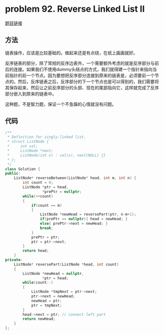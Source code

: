 # problem 92. Reverse Linked List II

[题目链接](https://leetcode.com/problems/reverse-linked-list-ii/)

## 方法

链表操作，应该是比较基础的。做起来还是有点绕，在纸上画画就好。

反序链表的部分，除了常规的反序边表外，一个需要额外考虑的就是反序部分与前后的连接。如果我们不使用dummy头结点的方式，我们就得建一个指针来指向当前指针的前一个节点。因为要想把反序部分连接到原来的链表是，必须要前一个节点的。然后，反序链表之后，反序部分的下一个节点也是可以得到的，我们需要将其保存起来，然后让之前反序部分的头部、现在的尾部指向它，这样就完成了反序部分嵌入到原来的链表中。

这种题，不是智力题，保证一个不急躁的心情就没有问题。

## 代码

```C++
/**
 * Definition for singly-linked list.
 * struct ListNode {
 *     int val;
 *     ListNode *next;
 *     ListNode(int x) : val(x), next(NULL) {}
 * };
 */
class Solution {
public:
    ListNode* reverseBetween(ListNode* head, int m, int n) {
        int count = 0;
        ListNode *ptr = head,
                 *prePtr = nullptr;
        while(++count)
        {
            if(count == m)
            {
                ListNode *newHead = reversePart(ptr, n-m+1);
                if(prePtr == nullptr){ head = newHead; }
                else{ prePtr->next = newHead; }
                break;
            }
            prePtr = ptr;
            ptr = ptr->next;
        }
        return head;
    }
private:
    ListNode* reversePart(ListNode *head, int count)
    {
        ListNode *newHead = nullptr,
                 *ptr = head;
        while(count--)
        {
            ListNode *tmpNext = ptr->next;
            ptr->next = newHead;
            newHead = ptr;
            ptr = tmpNext;
        }
        head->next = ptr; // connect left part
        return newHead;
    }
};
```
